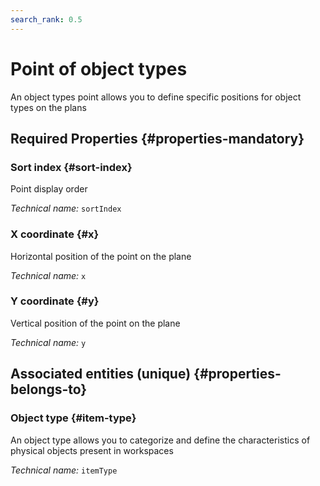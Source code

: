 ```yaml
---
search_rank: 0.5
---    
```

# Point of object types
<!--- THIS FILE IS GENERATED PLEASE DO NOT EDIT IT DIRECTLY --->

An object types point allows you to define specific positions for object types on the plans

<OH code="itemTypePoint"/>




## Required Properties {#properties-mandatory}
    
### Sort index {#sort-index}

Point display order

*Technical name:* ```sortIndex```
<PH code="itemTypePoint:sortIndex"/>

### X coordinate {#x}

Horizontal position of the point on the plane

*Technical name:* ```x```
<PH code="itemTypePoint:x"/>

### Y coordinate {#y}

Vertical position of the point on the plane

*Technical name:* ```y```
<PH code="itemTypePoint:y"/>

    



## Associated entities (unique) {#properties-belongs-to}

### Object type {#item-type}

An object type allows you to categorize and define the characteristics of physical objects present in workspaces

*Technical name:* ```itemType```
<PH code="itemTypePoint:itemType"/>





